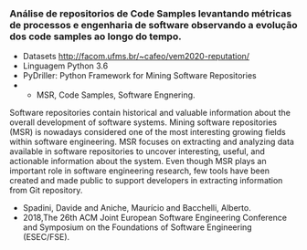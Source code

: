 ### Análise de repositorios de Code Samples levantando métricas de processos e engenharia de software observando a evolução dos code samples ao longo do tempo.

- Datasets http://facom.ufms.br/~cafeo/vem2020-reputation/
- Linguagem Python 3.6
- PyDriller: Python Framework for Mining Software Repositories
- - MSR, Code Samples, Software Engnering.

Software repositories contain historical and valuable information about the overall development of software systems. Mining software repositories (MSR) is nowadays considered one of the most interesting growing fields within software engineering. MSR focuses on extracting and analyzing data available in software repositories to uncover interesting, useful, and actionable information about the system. Even though MSR plays an important role in software engineering research, few tools have been created and made public to support developers in extracting information from Git repository. 

  - Spadini, Davide and Aniche, Maurício and Bacchelli, Alberto.
  - 2018,The 26th ACM Joint European Software Engineering Conference and Symposium on the Foundations of Software Engineering (ESEC/FSE).

